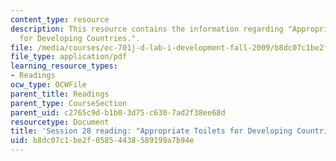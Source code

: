 ```yaml
---
content_type: resource
description: This resource contains the information regarding "Appropriate Toilets
  for Developing Countries.".
file: /media/courses/ec-701j-d-lab-i-development-fall-2009/b8dc07c1be2f05854438589199a7b94e_MITEC_701JF09_read28_toilet.pdf
file_type: application/pdf
learning_resource_types:
- Readings
ocw_type: OCWFile
parent_title: Readings
parent_type: CourseSection
parent_uid: c2765c9d-b1b0-3d75-c630-7ad2f38ee68d
resourcetype: Document
title: 'Session 28 reading: "Appropriate Toilets for Developing Countries."'
uid: b8dc07c1-be2f-0585-4438-589199a7b94e
---
```

